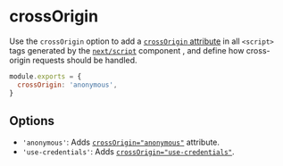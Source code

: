 # crossOrigin

Use the `crossOrigin` option to add a [`crossOrigin` attribute](https://developer.mozilla.org/en-US/docs/Web/HTML/Attributes/crossorigin) in all `<script>` tags generated by the [`next/script`](/docs/app/guides/scripts.md) component , and define how cross-origin requests should be handled.

```js filename="next.config.js"
module.exports = {
  crossOrigin: 'anonymous',
}
```

## Options

* `'anonymous'`: Adds [`crossOrigin="anonymous"`](https://developer.mozilla.org/en-US/docs/Web/HTML/Attributes/crossorigin#anonymous) attribute.
* `'use-credentials'`: Adds [`crossOrigin="use-credentials"`](https://developer.mozilla.org/en-US/docs/Web/HTML/Attributes/crossorigin#use-credentials).
